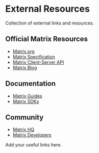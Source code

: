# External Resources

Collection of external links and resources.

## Official Matrix Resources

- [Matrix.org](https://matrix.org/)
- [Matrix Specification](https://spec.matrix.org/)
- [Matrix Client-Server API](https://spec.matrix.org/latest/client-server-api/)
- [Matrix Blog](https://matrix.org/blog/)

## Documentation

- [Matrix Guides](https://matrix.org/docs/guides/)
- [Matrix SDKs](https://matrix.org/sdks/)

## Community

- [Matrix HQ](https://matrix.to/#/#matrix:matrix.org)
- [Matrix Developers](https://matrix.to/#/#matrix-dev:matrix.org)

Add your useful links here.
